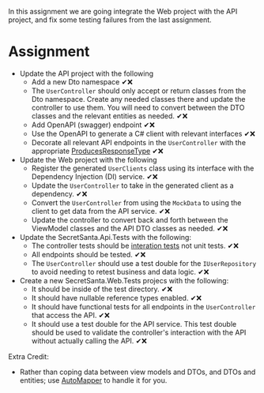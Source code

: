 ﻿In this assignment we are going integrate the Web project with the API project, and fix some testing failures from the last assignment.

# Assignment
- Update the API project with the following
  - Add a new Dto namespace ✔❌
  - The `UserController` should only accept or return classes from the Dto namespace. Create any needed classes there and update the controller to use them. You will need to convert between the DTO classes and the relevant entities as needed. ✔❌
  - Add OpenAPI (swagger) endpoint ✔❌
  - Use the OpenAPI to generate a C# client with relevant interfaces ✔❌
  - Decorate all relevant API endpoints in the `UserController` with the appropriate [ProducesResponseType](https://docs.microsoft.com/en-us/aspnet/core/web-api/action-return-types?view=aspnetcore-5.0#iactionresult-type) ✔❌
- Update the Web project with the following
  - Register the generated `UserClients` class using its interface with the Dependency Injection (DI) service. ✔❌
  - Update the `UserController` to take in the generated client as a dependency. ✔❌
  - Convert the `UserController` from using the `MockData` to using the client to get data from the API service. ✔❌
  - Update the controller to convert back and forth between the ViewModel classes and the API DTO classes as needed. ✔❌
- Update the SecretSanta.Api.Tests with the following:
  - The controller tests should be [interation tests](https://docs.microsoft.com/en-us/aspnet/core/test/integration-tests?view=aspnetcore-5.0) not unit tests. ✔❌
  - All endpoints should be tested. ✔❌
  - The `UserController` should use a test double for the `IUserRepository` to avoid needing to retest business and data logic. ✔❌
- Create a new SecretSanta.Web.Tests projecs with the following:
  - It should be inside of the test directory. ✔❌
  - It should have nullable reference types enabled. ✔❌
  - It should have functional tests for all endpoints in the `UserController` that access the API. ✔❌
  - It should use a test double for the API service. This test double should be used to validate the controller's interaction with the API without actually calling the API. ✔❌

Extra Credit:
- Rather than coping data between view models and DTOs, and DTOs and entities; use [AutoMapper](https://automapper.org/) to handle it for you.